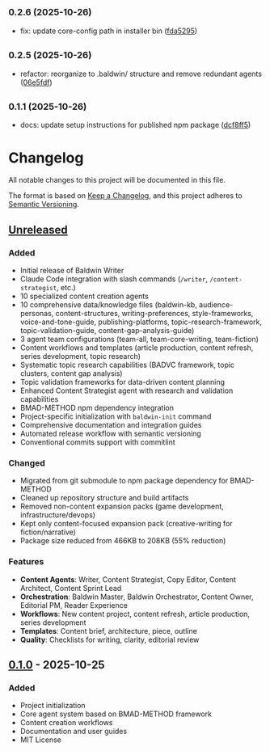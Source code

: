 ## <small>0.2.6 (2025-10-26)</small>

- fix: update core-config path in installer bin ([fda5295](https://github.com/Ricoledan/baldwin-writer/commit/fda5295))

## <small>0.2.5 (2025-10-26)</small>

- refactor: reorganize to .baldwin/ structure and remove redundant agents ([06e5fdf](https://github.com/Ricoledan/baldwin-writer/commit/06e5fdf))

## <small>0.1.1 (2025-10-26)</small>

- docs: update setup instructions for published npm package ([dcf8ff5](https://github.com/Ricoledan/baldwin-writer/commit/dcf8ff5))

# Changelog

All notable changes to this project will be documented in this file.

The format is based on [Keep a Changelog](https://keepachangelog.com/en/1.0.0/),
and this project adheres to [Semantic Versioning](https://semver.org/spec/v2.0.0.html).

## [Unreleased]

### Added

- Initial release of Baldwin Writer
- Claude Code integration with slash commands (`/writer`, `/content-strategist`, etc.)
- 10 specialized content creation agents
- 10 comprehensive data/knowledge files (baldwin-kb, audience-personas, content-structures, writing-preferences, style-frameworks, voice-and-tone-guide, publishing-platforms, topic-research-framework, topic-validation-guide, content-gap-analysis-guide)
- 3 agent team configurations (team-all, team-core-writing, team-fiction)
- Content workflows and templates (article production, content refresh, series development, topic research)
- Systematic topic research capabilities (BADVC framework, topic clusters, content gap analysis)
- Topic validation frameworks for data-driven content planning
- Enhanced Content Strategist agent with research and validation capabilities
- BMAD-METHOD npm dependency integration
- Project-specific initialization with `baldwin-init` command
- Comprehensive documentation and integration guides
- Automated release workflow with semantic versioning
- Conventional commits support with commitlint

### Changed

- Migrated from git submodule to npm package dependency for BMAD-METHOD
- Cleaned up repository structure and build artifacts
- Removed non-content expansion packs (game development, infrastructure/devops)
- Kept only content-focused expansion pack (creative-writing for fiction/narrative)
- Package size reduced from 466KB to 208KB (55% reduction)

### Features

- **Content Agents**: Writer, Content Strategist, Copy Editor, Content Architect, Content Sprint Lead
- **Orchestration**: Baldwin Master, Baldwin Orchestrator, Content Owner, Editorial PM, Reader Experience
- **Workflows**: New content project, content refresh, article production, series development
- **Templates**: Content brief, architecture, piece, outline
- **Quality**: Checklists for writing, clarity, editorial review

## [0.1.0] - 2025-10-25

### Added

- Project initialization
- Core agent system based on BMAD-METHOD framework
- Content creation workflows
- Documentation and user guides
- MIT License

[Unreleased]: https://github.com/ricoledan/baldwin-writer/compare/v0.1.0...HEAD
[0.1.0]: https://github.com/ricoledan/baldwin-writer/releases/tag/v0.1.0
